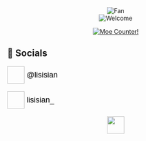 <div align="center">
<img src="https://github.com/fnky/fnky/raw/fnky/img/fan-1.gif" alt="Fan" align="center">
</div>

<div align="center">
<img src="https://github.com/fnky/fnky/raw/fnky/img/welcome-fire.gif" alt="Welcome" align="center">
</div>

<p align="center">
  <a href="https://count.getloli.com" target="_blank">
    <img alt="Moe Counter!" src="https://count.getloli.com/@:lisisisan?name=%3Alisisisan&theme=random&padding=7&offset=0&align=center&scale=1&pixelated=1&darkmode=auto">
  </a>
</p>

<!--  <picture> -->
<!--   <source -->
<!--     media="(prefers-color-scheme: dark)" -->
<!--     srcset="https://raw.githubusercontent.com/lisisisan/lisisisan/refs/heads/output/github-contribution-grid-snake-dark.svg" -->
<!--   /> -->
<!--   <source -->
<!--     media="(prefers-color-scheme: light)" -->
<!--     srcset="https://raw.githubusercontent.com/lisisisan/lisisisan/refs/heads/output/github-contribution-grid-snake.svg" -->
<!--   /> -->
<!--   <img -->
<!--     alt="github contribution grid snake animation" -->
<!--     src="https://raw.githubusercontent.com/platane/snk/output/github-contribution-grid-snake.svg" -->
<!--   /> -->
<!-- </picture> -->

## 💬 Socials

<p align="left" style="font-size: 18px;">
   <a href="https://t.me/lisisian" style="text-decoration: none; display: inline-block; margin-right: 15px;">
      <img href="https://icons8.ru/icon/25n4hOEoY7ss/telegram-app" width="40" height="40" style="vertical-align: middle;">
      <span style="vertical-align: middle; font-family: Arial, sans-serif; color: #000; font-size: 18px;">@lisisian</span>
   </a>
</p>

<p align="left" style="font-size: 18px;">
  <a href="https://www.instagram.com/lisisian_" style="text-decoration: none; display: inline-block;">
    <img href="https://icons8.ru/icon/48839/instagram"  width="40" height="40" style="vertical-align: middle;">
    <span style="vertical-align: middle; font-family: Arial, sans-serif; color: #000; font-size: 18px;">lisisian_</span>
 </a>
</p>

<p align="center">
<img src="https://raw.githubusercontent.com/innng/innng/master/assets/kyubey.gif" height="40" />
</p>

